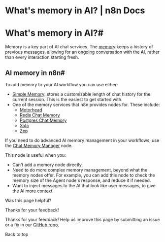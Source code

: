 # What's memory in AI? | n8n Docs

[ ](https://github.com/n8n-io/n8n-docs/edit/main/docs/advanced-ai/examples/understand-memory.md "Edit this page")

# What's memory in AI?#

Memory is a key part of AI chat services. The [memory](../../../glossary/#ai-memory) keeps a history of previous messages, allowing for an ongoing conversation with the AI, rather than every interaction starting fresh.

## AI memory in n8n#

To add memory to your AI workflow you can use either:

  * [Simple Memory](../../../integrations/builtin/cluster-nodes/sub-nodes/n8n-nodes-langchain.memorybufferwindow/): stores a customizable length of chat history for the current session. This is the easiest to get started with.
  * One of the memory services that n8n provides nodes for. These include:
    * [Motorhead](../../../integrations/builtin/cluster-nodes/sub-nodes/n8n-nodes-langchain.memorymotorhead/)
    * [Redis Chat Memory](../../../integrations/builtin/cluster-nodes/sub-nodes/n8n-nodes-langchain.memoryredischat/)
    * [Postgres Chat Memory](../../../integrations/builtin/cluster-nodes/sub-nodes/n8n-nodes-langchain.memorypostgreschat/)
    * [Xata](../../../integrations/builtin/cluster-nodes/sub-nodes/n8n-nodes-langchain.memoryxata/)
    * [Zep](../../../integrations/builtin/cluster-nodes/sub-nodes/n8n-nodes-langchain.memoryzep/)

If you need to do advanced AI memory management in your workflows, use the [Chat Memory Manager](../../../integrations/builtin/cluster-nodes/sub-nodes/n8n-nodes-langchain.memorymanager/) node. 

This node is useful when you:

  * Can't add a memory node directly.
  * Need to do more complex memory management, beyond what the memory nodes offer. For example, you can add this node to check the memory size of the Agent node's response, and reduce it if needed.
  * Want to inject messages to the AI that look like user messages, to give the AI more context.

Was this page helpful? 

Thanks for your feedback! 

Thanks for your feedback! Help us improve this page by submitting an issue or a fix in our [GitHub repo](https://github.com/n8n-io/n8n-docs). 

Back to top